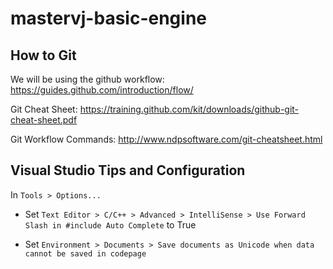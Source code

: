 # mastervj-basic-engine

## How to Git

We will be using the github workflow: https://guides.github.com/introduction/flow/

Git Cheat Sheet: https://training.github.com/kit/downloads/github-git-cheat-sheet.pdf

Git Workflow Commands: http://www.ndpsoftware.com/git-cheatsheet.html


## Visual Studio Tips and Configuration

In `Tools > Options...`

- Set `Text Editor > C/C++ > Advanced > IntelliSense > Use Forward Slash in #include Auto Complete`
to True

- Set `Environment > Documents > Save documents as Unicode when data cannot be saved in codepage`
